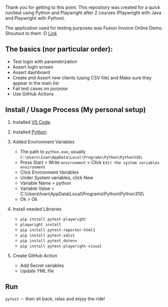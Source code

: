 Thank you for getting to this point. This repository was created for a quick run/test using Python and Playwright after 2 courses (Playwright with Java and Playwright with Python).

The application used for testing purposes was Fusion Invoice Online Demo. Shoutout to them :D [Link](https://www.fusioninvoice.com/)

## The basics (nor particular order):
- Test login with parametrization
- Assert login screen
- Assert dashboard
- Create and Assert new clients (using CSV file) and Make sure they appear in the main list
- Fail test cases on purpose
- Use GitHub Actions

## Install / Usage Process (My personal setup)
1. Installed [VS Code](https://code.visualstudio.com).
2. Installed [Python](https://python.org).
3. Added Environment Variables
    - The path to `python.exe`, usually `C:\Users\Ivan\AppData\Local\Programs\Python\Python310\`
    - Press Start > Write `environment` > Click `Edit the system variables environment`
    - Click Environment Variables
    - Under System variables, click New
    - Variable Name = python
    - Variable Value = C:\Users\Ivan\AppData\Local\Programs\Python\Python310\
    - Ok > Ok

4. Install needed Libraries 
    - `pip install pytest-playwright`
    - `playwright install`
    - `pip install pytest-reporter-html1`
    - `pip install pytest-xdist`
    - `pip install pytest_dotenv`
    - `pip install pytest-playwright-visual`

5. Create GitHub Action
    - Add Secret variables
    - Update YML file

## Run
`pytest` -- then sit back, relax and enjoy the ride!